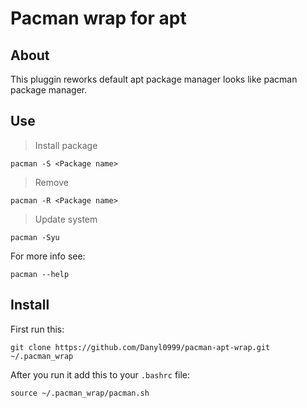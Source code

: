 # Pacman wrap for apt
## About

This pluggin reworks default apt package manager looks like pacman package manager.

## Use
>Install package

`
pacman -S <Package name>
`

>Remove

`
pacman -R <Package name>
`

>Update system

`
pacman -Syu
`

For more info see:

`
pacman --help
`

## Install
First run this:

`
git clone https://github.com/Danyl0999/pacman-apt-wrap.git ~/.pacman_wrap
`

After you run it add this to your `.bashrc` file:

`
source ~/.pacman_wrap/pacman.sh
`
